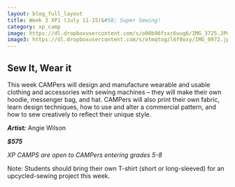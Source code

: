 ```yaml
---
layout: blog_full_layout
title: Week 3 XP1 (July 11-15)&#58; Super Sewing!
category: xp_camp
image: https://dl.dropboxusercontent.com/s/o00b96fsxc6uug6/IMG_3725.JPG?dl=0
image3: https://dl.dropboxusercontent.com/s/otmqtogzl6f0oxy/IMG_0972.jpg?dl=0
---
```


## Sew It, Wear it

This week CAMPers will design and manufacture wearable and usable clothing and accessories with sewing machines – they will make their own hoodie, messenger bag, and hat. CAMPers will also print their own fabric, learn design techniques, how to use and alter a commercial pattern, and how to sew creatively to reflect their unique style. 



**_Artist:_** Angie Wilson


**_$575_**

*XP CAMPS are open to CAMPers entering grades 5-8*

Note: Students should bring their own T-shirt (short or long-sleeved) for an upcycled-sewing project this week.
